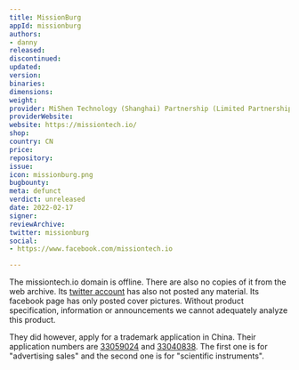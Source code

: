 ```yaml
---
title: MissionBurg
appId: missionburg
authors:
- danny
released: 
discontinued: 
updated: 
version: 
binaries: 
dimensions: 
weight: 
provider: MiShen Technology (Shanghai) Partnership (Limited Partnership)
providerWebsite: 
website: https://missiontech.io/
shop: 
country: CN
price: 
repository: 
issue: 
icon: missionburg.png
bugbounty: 
meta: defunct
verdict: unreleased
date: 2022-02-17
signer: 
reviewArchive: 
twitter: missionburg
social:
- https://www.facebook.com/missiontech.io

---
```


The missiontech.io domain is offline. There are also no copies of it from the web archive. Its [twitter account](https://twitter.com/missionburg) has also not posted any material. Its facebook page has only posted cover pictures. Without product specification, information or announcements we cannot adequately analyze this product.

They did however, apply for a trademark application in China. Their application numbers are [33059024](https://aiqicha.baidu.com/mark/markDetail?dataId=077bc0efb3cac6de67eb591c8e2f961e) and [33040838](https://aiqicha.baidu.com/mark/markDetail?dataId=b7793a6e8ec95de0b1797965161f6040). The first one is for "advertising sales" and the second one is for "scientific instruments".

